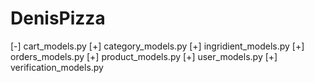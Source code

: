 # DenisPizza


[-] cart_models.py
[+] category_models.py
[+] ingridient_models.py
[+] orders_models.py
[+] product_models.py
[+] user_models.py
[+] verification_models.py